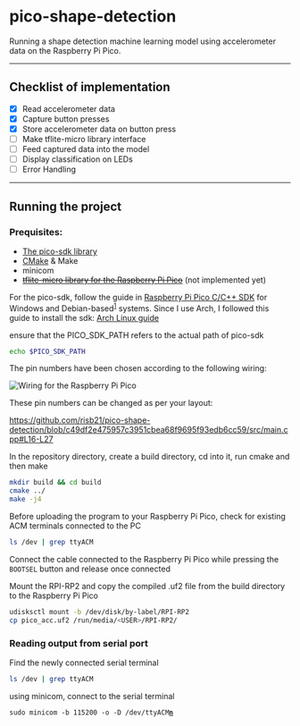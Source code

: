 # pico-shape-detection
Running a shape detection machine learning model using accelerometer data on the Raspberry Pi Pico.

---

## Checklist of implementation
- [x] Read accelerometer data
- [x] Capture button presses
- [x] Store accelerometer data on button press
- [ ] Make tflite-micro library interface 
- [ ] Feed captured data into the model 
- [ ] Display classification on LEDs 
- [ ] Error Handling 

---

## Running the project

### Prequisites:
- [The pico-sdk library](https://github.com/raspberrypi/pico-sdk)
- [CMake](https://cmake.org/) & Make
- minicom
- ~~[tflite-micro library for the Raspberry Pi Pico]()~~ (not implemented yet)

For the pico-sdk, follow the guide in [Raspberry Pi Pico C/C++ SDK](https://datasheets.raspberrypi.com/pico/getting-started-with-pico.pdf) for Windows and Debian-based<sup>[1]</sup> systems. Since I use Arch, I followed this guide to install the sdk: [Arch Linux guide](https://loads.pickle.me.uk/2021/01/25/compiling-for-the-raspberry-pico-on-arch-linux/)

[1]: https://datasheets.raspberrypi.com/pico/getting-started-with-pico.pdf#quick-setup-section

ensure that the PICO_SDK_PATH refers to the actual path of pico-sdk

```bash
echo $PICO_SDK_PATH
```

The pin numbers have been chosen according to the following wiring:

![Wiring for the Raspberry Pi Pico](pico-wiring.png)

These pin numbers can be changed as per your layout:

https://github.com/risb21/pico-shape-detection/blob/c49df2e475957c3951cbea68f9695f93edb6cc59/src/main.cpp#L16-L27

In the repository directory, create a build directory, cd into it, run cmake and then make

```bash
mkdir build && cd build
cmake ../
make -j4
```

Before uploading the program to your Raspberry Pi Pico, check for existing ACM terminals connected to the PC

```bash
ls /dev | grep ttyACM
```

Connect the cable connected to the Raspberry Pi Pico while pressing the `BOOTSEL` button and release once connected

Mount the RPI-RP2 and copy the compiled .uf2 file from the build directory to the Raspberry Pi Pico

```bash
udisksctl mount -b /dev/disk/by-label/RPI-RP2
cp pico_acc.uf2 /run/media/<USER>/RPI-RP2/
```

### Reading output from serial port

Find the newly connected serial terminal

```bash
ls /dev | grep ttyACM
```

using minicom, connect to the serial terminal

<pre><code>sudo minicom -b 115200 -o -D /dev/ttyACM<b><u>n</u></b></code></pre>